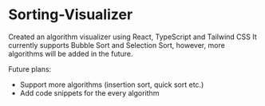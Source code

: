 # Sorting-Visualizer

Created an algorithm visualizer using React, TypeScript and Tailwind CSS
It currently supports Bubble Sort and Selection Sort, however, more algorithms will be added in the future.

Future plans:
- Support more algorithms (insertion sort, quick sort etc.)
- Add code snippets for the every algorithm
